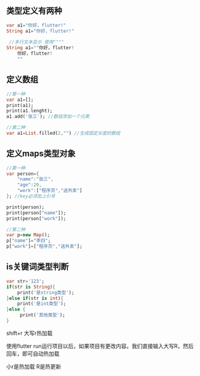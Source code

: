 ## 类型定义有两种 

```dart
var a1="你好，flutter!"
String a1="你好，flutter!"
    
 //多行文本显示 使用""""
String a1=""你好，flutter!
    你好，flutter!
    ""
```

## 定义数组

```dart
//第一种
var a1=[];
print(a1);
print(a1.lenght); 
a1.add('张三'); //数组添加一个元素

//第二种
var a1=List.filled(2,"") //生成固定长度的数组
```

## 定义maps类型对象

```dart
//第一种
var person={
    "name":"张三",
    "age":20,
    "work":["程序员","送外卖"]
}; //key必须加上引号

print(person);
print(person["name"]);
print(person["work"]);

//第二种
var p=new Map();
p["name"]="李四";
p["work"]=["程序员","送外卖"];
```

## is关键词类型判断

```dart
var str='123';
if(str is String){
    print('是string类型');
}else if(str is int){
    print('是int类型');
}else {
     print('其他类型');
}
```



shift+r 大写r热加载

使用flutter run运行项目以后，如果项目有更改内容。我们直接输入大写R，然后回车，即可自动热加载

小r是热加载 R是热更新















